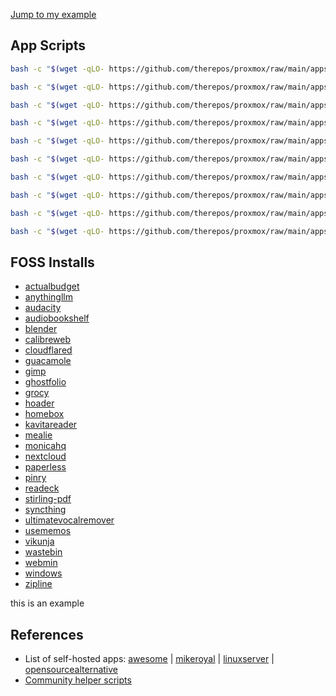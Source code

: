 [Jump to my example](./page-apps.md#anchori)

## App Scripts
```bash
bash -c "$(wget -qLO- https://github.com/therepos/proxmox/raw/main/apps/install-dockerhost.sh)"
```
```bash
bash -c "$(wget -qLO- https://github.com/therepos/proxmox/raw/main/apps/install-filebrowser.sh)"
```
```bash
bash -c "$(wget -qLO- https://github.com/therepos/proxmox/raw/main/apps/install-guacamole.sh)"
```
```bash
bash -c "$(wget -qLO- https://github.com/therepos/proxmox/raw/main/apps/install-jellyfin.sh)"
```
```bash
bash -c "$(wget -qLO- https://github.com/therepos/proxmox/raw/main/apps/install-metube.sh)"
```
```bash
bash -c "$(wget -qLO- https://github.com/therepos/proxmox/raw/main/apps/install-nvidiadriver.sh)"
```
```bash
bash -c "$(wget -qLO- https://github.com/therepos/proxmox/raw/main/apps/install-ollama.sh)"
```
```bash
bash -c "$(wget -qLO- https://github.com/therepos/proxmox/raw/main/apps/install-plex.sh)"
```
```bash
bash -c "$(wget -qLO- https://github.com/therepos/proxmox/raw/main/apps/install-portainer.sh)"
```
```bash
bash -c "$(wget -qLO- https://github.com/therepos/proxmox/raw/main/apps/install-samba.sh)"
```

## FOSS Installs
- [actualbudget](https://github.com/actualbudget/actual-server/blob/master/docker-compose.yml)
- [anythingllm](https://github.com/Mintplex-Labs/anything-llm/blob/master/docker/HOW_TO_USE_DOCKER.md)
- [audacity](https://github.com/linuxserver/docker-audacity)
- [audiobookshelf](https://github.com/advplyr/audiobookshelf/blob/master/docker-compose.yml)
- [blender](https://github.com/linuxserver/docker-blender)
- [calibreweb](https://hub.docker.com/r/linuxserver/calibre-web)
- [cloudflared](https://tteck.github.io/Proxmox/#cloudflared-lxc)
- [guacamole](https://github.com/abesnier/docker-guacamole)
- [gimp](https://github.com/linuxserver/docker-gimp)
- [ghostfolio](https://github.com/ghostfolio/ghostfolio/blob/main/docker/docker-compose.yml)
- [grocy](https://hub.docker.com/r/linuxserver/grocy)
- [hoader](https://github.com/hoarder-app/hoarder/blob/main/docker/docker-compose.yml)
- [homebox](https://wiki.opensourceisawesome.com/books/home-and-small-business-inventory/page/install-and-configure-homebox)
- [kavitareader](https://wiki.kavitareader.com/installation/docker/)
- [mealie](https://docs.techdox.nz/mealie/)
- [monicahq](https://thehomelab.wiki/books/docker/page/monica-hq)
- [nextcloud](https://hub.docker.com/_/nextcloud)
- [paperless](https://docs.paperless-ngx.com/setup/#docker)
- [pinry](https://pinry.github.io/pinry/install-with-docker/)
- [readeck](https://readeck.org/en/docs/compose)
- [stirling-pdf](https://hub.docker.com/r/frooodle/s-pdf)
- [syncthing](https://github.com/syncthing/syncthing/blob/main/README-Docker.md)
- [ultimatevocalremover](https://github.com/Anjok07/ultimatevocalremovergui)
- [usememos](https://www.usememos.com/docs/install/container-install)
- [vikunja](https://vikunja.io/docs/full-docker-example/)
- [wastebin](https://awesome-docker-compose.com/apps/pastebins/wastebin)
- [webmin](https://webmin.com/download/#debian-and-derivatives)
- [windows](https://github.com/dockur/windows)
- [zipline](https://zipline.diced.sh/docs/get-started)

<a id="anchori"><a> this is an example

## References
- List of self-hosted apps: [awesome] | [mikeroyal] | [linuxserver] | [opensourcealternative]
- [Community helper scripts](https://community-scripts.github.io/ProxmoxVE/scripts)

[awesome]: https://github.com/awesome-selfhosted/awesome-selfhosted
[mikeroyal]: https://github.com/mikeroyal/Self-Hosting-Guide
[linuxserver]: https://docs.linuxserver.io/images-by-category/
[opensourcealternative]: https://opensourcealternative.to/

